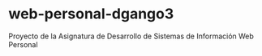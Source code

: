 # web-personal-dgango3
Proyecto de la Asignatura de Desarrollo de Sistemas de Información Web Personal
